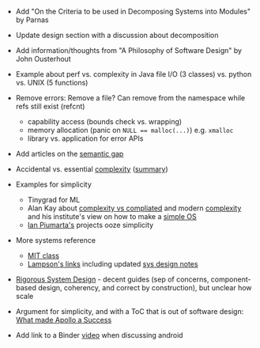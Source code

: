 - Add "On the Criteria to be used in Decomposing Systems into Modules" by Parnas
- Update design section with a discussion about decomposition
- Add information/thoughts from "A Philosophy of Software Design" by John Ousterhout
- Example about perf vs. complexity in Java file I/O (3 classes) vs. python vs. UNIX (5 functions)
- Remove errors: Remove a file? Can remove from the namespace while refs still exist (refcnt)

    - capability access (bounds check vs. wrapping)
	- memory allocation (panic on `NULL == malloc(...)`) e.g. `xmalloc`
	- library vs. application for error APIs
- Add articles on the [semantic gap](https://www.riverphillips.dev/blog/go-cfs/)
- Accidental vs. essential [complexity](https://curtclifton.net/papers/MoseleyMarks06a.pdf) ([summary](http://kmdouglass.github.io/posts/summary-out-of-the-tar-pit/))
- Examples for simplicity

	- Tinygrad for ML
	- Alan Kay about [complexity vs compliated](https://tinlizzie.org/IA/index.php/Alan_Kay_at_Qualcomm:_Is_it_really_%22Complex%22%3F_Or_did_we_just_make_it_%22Complicated%22%3F) and modern [complexity](https://tinlizzie.org/IA/index.php/How_Complex_is_%22Personal_Computing%22%3F_(2009)) and his institute's view on how to make a [simple OS](https://tinlizzie.org/VPRIPapers/rn2006002_nsfprop.pdf)
	- [Ian Piumarta's](https://www.piumarta.com/software/) projects ooze simplicity

- More systems reference

	- [MIT class](https://6826.csail.mit.edu/2020/)
	- [Lampson's links](https://bwlampson.site/) including updated [sys design notes](https://bwlampson.site/Slides/Hints%20and%20principles%20(HLF%202015)%20abstract.htm)

- [Rigorous System Design](https://www-verimag.imag.fr/PEOPLE/Joseph.Sifakis/papers_pdfs/Rigorous%20System%20Design.pdf) - decent guides (sep of concerns, component-based design, coherency, and correct by construction), but unclear how scale

- Argument for simplicity, and with a ToC that is out of software design: [What made Apollo a Success](https://ntrs.nasa.gov/api/citations/19720005243/downloads/19720005243.pdf)
- Add link to a Binder [video](https://www.youtube.com/watch?v=Fb4UoqXPEtI&list=TLPQMDUwODIwMjSWs7PT98Ul8Q) when discussing android
